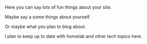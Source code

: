 Here you can say lots of fun things about your site.

Maybe say a some things about yourself.

Or maybe what you plan to blog about.

I plan to keep up to date with homelab and other tech topics here.

